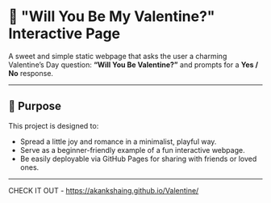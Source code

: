 # 💌 "Will You Be My Valentine?" Interactive Page

A sweet and simple static webpage that asks the user a charming Valentine’s Day question: **“Will You Be Valentine?”** and prompts for a **Yes / No** response.

---

## 🎯 Purpose

This project is designed to:
- Spread a little joy and romance in a minimalist, playful way.
- Serve as a beginner-friendly example of a fun interactive webpage.
- Be easily deployable via GitHub Pages for sharing with friends or loved ones.

---

CHECK IT OUT -  https://akankshaing.github.io/Valentine/


